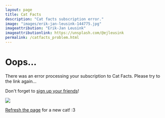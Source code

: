 ```yaml
---
layout: page
title: Cat Facts
description: "Cat facts subscription error."
image: "images/erik-jan-leusink-144775.jpg"
imageattribution: "Erik-Jan Leusink"
imageattributionlink: https://unsplash.com/@ejleusink
permalink: /catfacts_problem.html
---
```


# Oops...

There was an error processing your subscription to Cat Facts.
Please try to the link again...

Don't forget to <a href="/catfacts.html">sign up your friends</a>!

<a href="http://thecatapi.com"><img src="http://thecatapi.com/api/images/get?format=src"></a>

<p><a href="">Refresh the page</a> for a new cat! :3</p>
